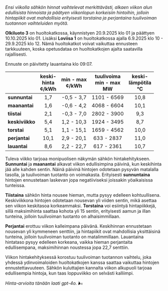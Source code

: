 *Ensi viikolla sähkön hinnat vaihtelevat merkittävästi, alkaen viikon alun edullisista hinnoista ja päätyen viikonlopun korkeisiin hintoihin, jolloin hintapiikit ovat mahdollisia erityisesti torstaina ja perjantaina tuulivoiman tuotannon vaihteluiden myötä.*

**Olkiluoto 3** on huoltokatkossa, käynnistyen 20.9.2025 klo 01 ja päättyen 10.10.2025 klo 01. Lisäksi **Loviisa 1** on huoltokatkossa ajalla 6.9.2025 klo 10 - 29.9.2025 klo 12. Nämä huoltokatkot voivat vaikuttaa ennusteen tarkkuuteen, koska opetusdataa on huoltokatkojen ajalta saatavilla rajallisesti.

Ennuste on päivitetty lauantaina klo 09:07.

|             | keski-<br>hinta<br>¢/kWh | min - max<br>¢/kWh | tuulivoima<br>min - max<br>MW | keski-<br>lämpötila<br>°C |
|:-------------|:----------------:|:----------------:|:-------------:|:-------------:|
| **sunnuntai** | 1,7 | -0,5 - 3,7 | 1101 - 6569 | 10,8 |
| **maanantai** | 1,6 | -0,6 - 4,2 | 4068 - 6604 | 10,1 |
| **tiistai**   | 2,1 | -0,3 - 7,0 | 2802 - 3900 | 9,3 |
| **keskiviikko** | 5,4 | 1,2 - 10,3 | 1924 - 3495 | 8,7 |
| **torstai**   | 5,1 | 1,1 - 15,1 | 1659 - 4562 | 10,0 |
| **perjantai** | 10,1 | 2,9 - 20,1 | 633 - 2837 | 11,0 |
| **lauantai**  | 8,6 | 2,2 - 22,7 | 617 - 2361 | 10,7 |

Tuleva viikko tarjoaa monipuolisen näkymän sähkön hintakehitykseen. **Sunnuntai** ja **maanantai** alkavat viikon edullisimpina päivinä, kun keskihinta jää alle kahden sentin. Näinä päivinä hintojen odotetaan pysyvän matalalla tasolla, ja tuulivoiman tuotanto on voimakasta. Erityisesti **sunnuntaina** hintojen ennustetaan laskevan jopa negatiiviseksi joissakin yöaikaisissa tunteissa.

**Tiistaina** sähkön hinta nousee hieman, mutta pysyy edelleen kohtuullisena. Keskiviikkona hintojen odotetaan nousevan yli viiden sentin, mikä asettaa sen viikon keskitasoa korkeammaksi. **Torstaina** voi esiintyä hintapiikkejä, sillä maksimihinta saattaa kohota yli 15 sentin, erityisesti aamun ja illan tunteina, jolloin tuulivoiman tuotanto on alhaisimmillaan.

**Perjantai** erottuu viikon kalleimpana päivänä. Keskihinnan ennustetaan nousevan yli kymmeneen senttiin, ja hintapiikit ovat mahdollisia yksittäisinä tunteina, jolloin tuulivoiman tuotanto on matalimmillaan. Lauantaina hintataso pysyy edelleen korkeana, vaikka hieman perjantaita edullisempana, maksimihinnan noustessa jopa 22,7 senttiin.

Viikon hintakehityksessä korostuu tuulivoiman tuotannon vaihtelu, joka yhdessä ydinvoimaloiden huoltokatkojen kanssa saattaa vaikuttaa hintojen ennustettavuuteen. Sähkön kuluttajien kannalta viikon alkupuoli tarjoaa edullisempia hintoja, kun taas loppuviikko on selvästi kalliimpi.

*Hinta-arvioita tänään laati gpt-4o.* 🌬️
